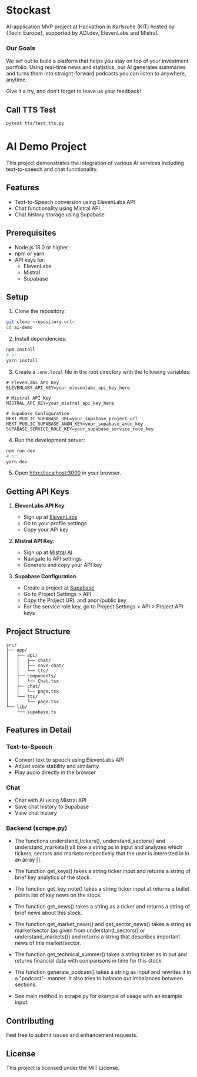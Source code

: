 
# Stockast
AI-application MVP project at Hackathon in Karlsruhe (KIT) hosted by {Tech: Europe}, supported by ACI.dev, ElevenLabs and Mistral. 

### Our Goals
We set out to build a platform that helps you stay on top of your investment portfolio. Using real-time news and statistics, our AI generates summaries and turns them into straight-forward podcasts you can listen to anywhere, anytime.

Give it a try, and don’t forget to leave us your feedback!

## Call TTS Test
```
pytest tts/test_tts.py
```
# AI Demo Project

This project demonstrates the integration of various AI services including text-to-speech and chat functionality.

## Features

- Text-to-Speech conversion using ElevenLabs API
- Chat functionality using Mistral API
- Chat history storage using Supabase

## Prerequisites

- Node.js 18.0 or higher
- npm or yarn
- API keys for:
  - ElevenLabs
  - Mistral
  - Supabase

## Setup

1. Clone the repository:
```bash
git clone <repository-url>
cd ai-demo
```

2. Install dependencies:
```bash
npm install
# or
yarn install
```

3. Create a `.env.local` file in the root directory with the following variables:
```env
# ElevenLabs API Key
ELEVENLABS_API_KEY=your_elevenlabs_api_key_here

# Mistral API Key
MISTRAL_API_KEY=your_mistral_api_key_here

# Supabase Configuration
NEXT_PUBLIC_SUPABASE_URL=your_supabase_project_url
NEXT_PUBLIC_SUPABASE_ANON_KEY=your_supabase_anon_key
SUPABASE_SERVICE_ROLE_KEY=your_supabase_service_role_key
```

4. Run the development server:
```bash
npm run dev
# or
yarn dev
```

5. Open [http://localhost:3000](http://localhost:3000) in your browser.

## Getting API Keys

1. **ElevenLabs API Key**:
   - Sign up at [ElevenLabs](https://elevenlabs.io)
   - Go to your profile settings
   - Copy your API key

2. **Mistral API Key**:
   - Sign up at [Mistral AI](https://mistral.ai)
   - Navigate to API settings
   - Generate and copy your API key

3. **Supabase Configuration**:
   - Create a project at [Supabase](https://supabase.com)
   - Go to Project Settings > API
   - Copy the Project URL and anon/public key
   - For the service role key, go to Project Settings > API > Project API keys

## Project Structure

```
src/
├── app/
│   ├── api/
│   │   ├── chat/
│   │   ├── save-chat/
│   │   └── tts/
│   ├── components/
│   │   └── Chat.tsx
│   ├── chat/
│   │   └── page.tsx
│   └── tts/
│       └── page.tsx
└── lib/
    └── supabase.ts
```

## Features in Detail

### Text-to-Speech
- Convert text to speech using ElevenLabs API
- Adjust voice stability and similarity
- Play audio directly in the browser

### Chat
- Chat with AI using Mistral API
- Save chat history to Supabase
- View chat history

### Backend (scrape.py) 



* The functions understand_tickers(), understand_sectors() and understand_markets() all take a string as in input and analyzes which tickers, sectors and markets respectively that the user is interested in in an array []. 
* The function get_keys() takes a string ticker input and returns a string of brief key analytics of the stock.
* The function get_key_note() takes a string ticker input at returns a bullet points list of key news on the stock.
* The function get_news() takes a string as a ticker and returns a string of brief news about this stock. 
* The function get_market_news() and get_sector_news() takes a string as market/sector (as given from understand_sectors() or understand_markets()) and returns a string that describes important news of this market/sector.
* The function get_technical_summer() takes a string ticker as in put and returns financial data with comparisons in time for this stock
* The function generate_podcast() takes a string as input and rewrites it in a "podcast"- manner. It also tries to balance out imbalances between sections.
  
* See main method in scrape.py for example of usage with an example input. 


## Contributing

Feel free to submit issues and enhancement requests.

## License

This project is licensed under the MIT License.
